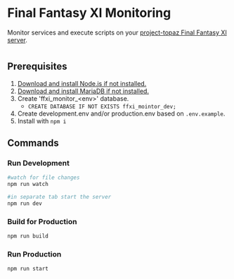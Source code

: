 # Final Fantasy XI Monitoring

Monitor services and execute scripts on your [project-topaz Final Fantasy XI server](https://github.com/project-topaz/topaz).

#  
## Prerequisites
1. [Download and install Node.js if not installed.](https://nodejs.org/)
2. [Download and install MariaDB if not installed.](https://mariadb.org/download/)
3. Create 'ffxi_monitor_\<env>' database.
    - ```CREATE DATABASE IF NOT EXISTS ffxi_mointor_dev;```
4. Create development.env and/or production.env based on ```.env.example```.
5. Install with ``` npm i ```

## Commands
### Run Development
```bash
#watch for file changes
npm run watch

#in separate tab start the server
npm run dev 
```
### Build for Production
```bash
npm run build 
```
### Run Production
```bash
npm run start 
```